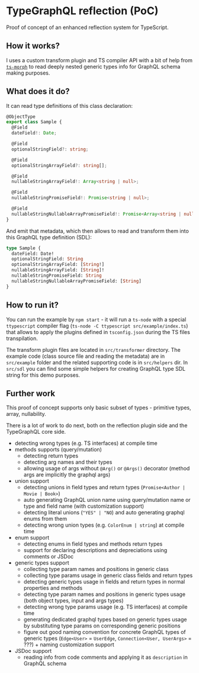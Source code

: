 # TypeGraphQL reflection (PoC)

Proof of concept of an enhanced reflection system for TypeScript.

## How it works?

I uses a custom transform plugin and TS compiler API with a bit of help from [`ts-morph`](https://github.com/dsherret/ts-morph) to read deeply nested generic types info for GraphQL schema making purposes.

## What does it do?

It can read type definitions of this class declaration:

```ts
@ObjectType
export class Sample {
  @Field
  dateField!: Date;

  @Field
  optionalStringField?: string;

  @Field
  optionalStringArrayField?: string[];

  @Field
  nullableStringArrayField!: Array<string | null>;

  @Field
  nullableStringPromiseField!: Promise<string | null>;

  @Field
  nullableStringNullableArrayPromiseField!: Promise<Array<string | null> | null>;
}
```

And emit that metadata, which then allows to read and transform them into this GraphQL type definition (SDL):

```graphql
type Sample {
  dateField: Date!
  optionalStringField: String
  optionalStringArrayField: [String!]
  nullableStringArrayField: [String]!
  nullableStringPromiseField: String
  nullableStringNullableArrayPromiseField: [String]
}
```

## How to run it?

You can run the example by `npm start` - it will run a `ts-node` with a special `ttypescript` compiler flag (`ts-node -C ttypescript src/example/index.ts`) that allows to apply the plugins defined in `tsconfig.json` during the TS files transpilation.

The transform plugin files are located in `src/transformer` directory. The example code (class source file and reading the metadata) are in `src/example` folder and the related supporting code is in `src/helpers` dir. In `src/sdl` you can find some simple helpers for creating GraphQL type SDL string for this demo purposes.

## Further work

This proof of concept supports only basic subset of types - primitive types, array, nullability.

There is a lot of work to do next, both on the reflection plugin side and the TypeGraphQL core side.

- detecting wrong types (e.g. TS interfaces) at compile time
- methods supports (query/mutation)
  - detecting return types
  - detecting arg names and their types
  - allowing usage of args without `@Arg()` or `@Args()` decorator (method args are implicitly the graphql args)
- union support
  - detecting unions in field types and return types (`Promise<Author | Movie | Book>`)
  - auto generating GraphQL union name using query/mutation name or type and field name (with customization support)
  - detecting literal unions (`"YES" | "NO`) and auto generating graphql enums from them
  - detecting wrong union types (e.g. `ColorEnum | string`) at compile time
- enum support
  - detecting enums in field types and methods return types
  - support for declaring descriptions and depreciations using comments or JSDoc
- generic types support
  - collecting type param names and positions in generic class
  - collecting type params usage in generic class fields and return types
  - detecting generic types usage in fields and return types in normal properties and methods
  - detecting type param names and positions in generic types usage (both object types, input and args types)
  - detecting wrong type params usage (e.g. TS interfaces) at compile time
  - generating dedicated graphql types based on generic types usage by substituting type params on corresponding generic positions
  - figure out good naming convention for concrete GraphQL types of generic types (`Edge<User>` = `UserEdge`, `Connection<User, UserArgs>` = ???) + naming customization support
- JSDoc support
  - reading info from code comments and applying it as `description` in GraphQL schema
